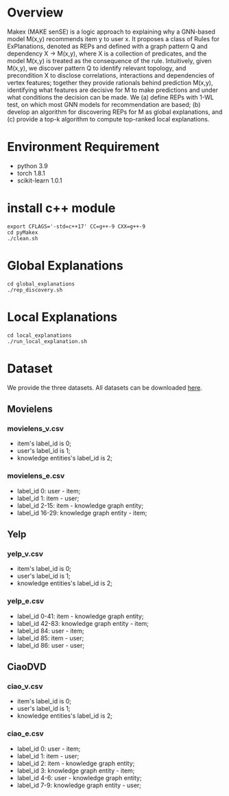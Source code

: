 # Overview
Makex (MAKE senSE) is a logic approach to explaining why a GNN-based model M(x,y) recommends item y to user x. It proposes a class of Rules for ExPlanations, denoted as REPs and defined with a graph pattern Q and dependency X → M(x,y), where X is a collection of predicates, and the model M(x,y) is treated as the consequence of the rule. Intuitively, given M(x,y), we discover pattern Q to identify relevant topology, and precondition X to disclose correlations, interactions and dependencies of vertex features; together they provide rationals behind prediction M(x,y), identifying what features are decisive for M to make predictions and under what conditions the decision can be made. We (a) define REPs with 1-WL test, on which most GNN models for recommendation are based; (b) develop an algorithm for discovering REPs for M as global explanations, and (c) provide a top-k algorithm to compute top-ranked local explanations.

# Environment Requirement
- python 3.9
- torch 1.8.1
- scikit-learn 1.0.1
  
# install c++ module

```
export CFLAGS='-std=c++17' CC=g++-9 CXX=g++-9
cd pyMakex
./clean.sh
```

# Global Explanations

```
cd global_explanations
./rep_discovery.sh
```


# Local Explanations

```
cd local_explanations
./run_local_explanation.sh
```


# Dataset
We provide the three datasets. All datasets can be downloaded [here](https://drive.google.com/drive/folders/1kyu0PLHg1uRe9LN-c2WlqrcqWkPCu-Yp?usp=sharing).
## Movielens
### movielens_v.csv
- item's label_id is 0;
- user's label_id is 1;
- knowledge entities's label_id is 2;
### movielens_e.csv
- label_id 0: user - item;
- label_id 1: item - user;
- label_id 2-15: item - knowledge graph entity;
- label_id 16-29: knowledge graph entity - item;


## Yelp
### yelp_v.csv
- item's label_id is 0;
- user's label_id is 1;
- knowledge entities's label_id is 2;
### yelp_e.csv
- label_id 0-41: item - knowledge graph entity;
- label_id 42-83: knowledge graph entity - item;
- label_id 84: user - item;
- label_id 85: item - user;
- label_id 86: user - user;


## CiaoDVD
### ciao_v.csv
- item's label_id is 0;
- user's label_id is 1;
- knowledge entities's label_id is 2;
### ciao_e.csv
- label_id 0: user - item;
- label_id 1: item - user;
- label_id 2: item - knowledge graph entity;
- label_id 3: knowledge graph entity - item;
- label_id 4-6: user - knowledge graph entity;
- label_id 7-9: knowledge graph entity - user;
